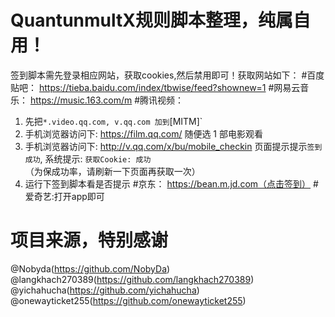 # QuantunmultX规则脚本整理，纯属自用！
签到脚本需先登录相应网站，获取cookies,然后禁用即可！获取网站如下：
#百度贴吧：
https://tieba.baidu.com/index/tbwise/feed?shownew=1
#网易云音乐：
https://music.163.com/m
#腾讯视频： 
1. 先把`*.video.qq.com, v.qq.com 加到`[MITM]`
2. 手机浏览器访问下: https://film.qq.com/ 随便选 1 部电影观看
3. 手机浏览器访问下: http://v.qq.com/x/bu/mobile_checkin 页面提示提示`签到成功`, 系统提示: `获取Cookie: 成功` （为保成功率，请刷新一下页面再获取一次）
4. 运行下签到脚本看是否提示
#京东：
https://bean.m.jd.com（点击签到）
#爱奇艺:打开app即可

# 项目来源，特别感谢
@Nobyda(https://github.com/NobyDa)
@langkhach270389(https://github.com/langkhach270389)
@yichahucha(https://github.com/yichahucha)
@onewayticket255(https://github.com/onewayticket255)